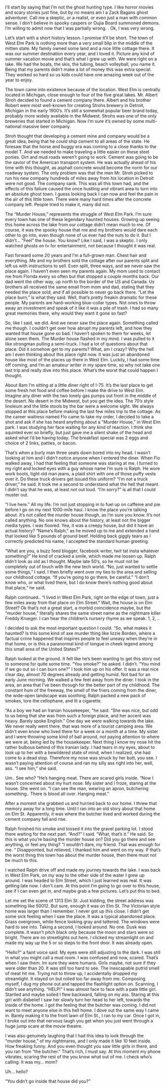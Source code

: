   

I’ll start by saying that I’m not the ghost hunting type. I like horror movies and scary stories just fine, but by no means am I a Zack Bagans ghost adventurer. Call me a skeptic, or a realist, or even just a man with common sense. I don’t believe in spooky caspers or Oujia Board summoned demons. I’m willing to admit now that I was partially wrong. . Ok, I was very wrong.

Let’s start with a short history lesson. I promise it’ll be short. The town of West Elm Park is nothing more than a very small blip in the middle of the mitten state. My family owned some land and a nice little cottage there. It was our summer destination every year, and I loved it. Picture any kind of summer vacation movie and that’s what I grew up with. We were right on a lake. We had the boats, the skis, the tubing, beach volleyball, you name it. Being that my parents didn’t make a lot of money this was extra special. They worked so hard so us kids could have one amazing week out of the year to enjoy.

The town came into existence because of the location. West Elm is centrally located in Michigan, close enough to four of the five great lakes. Mr. Albert Stroh decided to found a cement company there. Albert and his brother Robert were most well-known for creating Strohs brewery in Detroit, Michigan in the early 1900’s. It’s still a somewhat popular beer brand today, probably more widely available in the Midwest. Strohs was one of the only breweries that started in Michigan. Now I’m sure it’s owned by some multi-national massive beer company.

Stroh thought that developing a cement mine and company would be a great idea, being that he could ship cement to all areas of the state. He foresaw that the horse and buggy era was coming to a close thanks to the model T. And we needed to make traveling a little easier on these steel ponies. Dirt and mud roads weren’t going to work. Cement was going to be the savior of the American transport system. He was actually ahead of his time with this thought, as asphalt concrete would become the norm for our roadway system. The only problem was that the men Mr. Stroh picked to run his new company hundreds of miles away from his location in Detroit were not good. The company sank. This was all this town had, and the effects of this failure caused the once hustling and vibrant area to turn into an absolute ghost town. I guess looking back I can now and feel the pain in the air of this little town. There were many hard times after the concrete company left. People tried to make it, many did not.

The “Murder House,” represents the struggle of West Elm Park. I’m sure every town has one of these legendary haunted houses. Growing up seeing this home across the lake from our cottage didn’t mean much to me. Of course, it was the spooky house that me and my brothers would dare each other to go into, even though none of us ever had the nuts to do it. But I didn’t… “Feel” the house. You know? Like I said, I was a skeptic. I only watched ghosts on tv for entertainment, not because I thought it was real. 

Fast forward some 20 years and I’m a full-grown man. Chest hair and everything. Me and my brothers sold the cottage after our parents split and left us with instructions to sell. Even split, three ways, and we never saw the place again. I haven’t even seen my parents again. My mom used to contact me from Florida every so often but that stopped a couple months back. Our dad went the other way, up north to the border of the US and Canada. Us brothers all received the same email from mom and dad, stating that they needed the place sold, and if all possible to never go back there. “Let the place burn,” is what they said. Well, that’s pretty freakin dramatic for these people. My parents are hard-working blue-collar types. Not ones to throw away an investment and speak of it like it was a pile of trash. I had so many great memories there, why would they want it gone so fast? 

So, like I said, we did. And we never saw the place again. Something called me though. I couldn’t get over how abrupt my parents left, and how they wanted that house gone so bad. I haven’t spoken to them for weeks, let alone seen them. The Murder house flashed in my mind. I was pulled to it like strongman pulling a semi-truck. I had a lot of questions about that place. Did it somehow get to my parents? What, am I crazy? Why the hell am I even thinking about this place right now. It was just an abandoned house like most of the places up there in West Elm. Luckily, I had some time off coming, and I’m an amateur writer in my spare time, so why not take one last trip and really dive into this place. What’s the worst that could happen I thought.

About 8am I’m sitting at a little diner right of I-75. It’s the last place to get some fresh hot food and coffee before I make the drive to West Elm. Imagine any diner with the two lonely gas pumps out front in the middle of the desert. No desert in the Midwest, but you get the idea. The 70’s style linoleum and the little stools by the bar were a welcome sight. We always stopped at this place before making the last few miles trip to the cottage. As the career waitress named Flo came to take my order, I decided to take a shot and ask if she has heard anything about a “Murder House,” in West Elm park. I was studying her face waiting for any kind of reaction. I think she squinted ever so briefly, but just gave me a silent shake of the head and asked what I’d be having today. The breakfast special was 2 eggs and choice of 2 links, patties, or bacon. 

That’s when a burly man three seats down bored into my head. I wasn’t looking at him and I didn’t notice anyone when I entered the diner. When Flo walked away, I had that feeling that someone was staring at me. I turned to my right and locked eyes with a guy whose name I’m sure is Ralph. He wore work boots, tight old man jeans, a plaid shirt with one of those puffy vests over it. Do these truck drivers get issued this uniform? “I’m not a truck driver,” he said. It took me a second to understand what the hell that meant. I didn’t say that he was, at least not out loud. “I’m sorry?” is all that I could muster out.

“I live here.” All my life. I’m not just stopping in to fuel up on caffeine and pie before I go on my next 1000-mile haul. I know the place you’re talking about. It’s not called the murder house though, as I’m sure you know. It’s not called anything. No one knows about the history, at least not the bigger media types. I was floored. Yea, it was a creepy house, but did it have an actual history? “Name’s Ralph,” as he moved up to me and extended a hand that looked like 5 pounds of ground beef. Holding back giggly tears as I correctly predicted his name, I accepted the standard human greeting.

“What are you, a buzz feed blogger, facebook writer, twit tat insta whatever something?” He kind of cracked a smile, which made me loosen up. Ralph didn’t look as old as I thought. Maybe late 50’s, so he must not be completely out of touch with the new tech world. “No, just wanted to settle some things,” I said. I then briefly went over my ties to the area and selling our childhood cottage. “If you’re going to go there, be careful.” “I don’t know who, or what lived there, but I do know there’s nothing good about that place,” he said.

Ralph continued.. “I lived in West Elm Park, right on the edge of town, just a few miles away from that place on Elm Street.” Wait, the house is on Elm Street? Ok that’s not a great start, a morbid coincidence maybe, but the “murder house,” literally shares the same street name as the nightmare killer Freddy Krueger. I can hear the children’s nursery rhyme as we speak. 1, 2, .. 

I decided to ask the most important question I could. “So, what makes it haunted? Is this some kind of axe murder thing like lizzie Borden, where a factual crime happened that inspires people to feel uneasy when they’re in that home, or is this a paranormal kind of tongue in cheek legend among this small area of the United States?” 

Ralph looked at the ground. It felt like he’s been wanting to get this story out to someone for quite some time. “You smoke?” he asked. I didn’t. “You mind if we go out so I can burn one?” I took him up on his offer. It was a real nice clear day, almost 70 degrees already and getting humid. Not bad for an early June morning. We walked a few feet away from the diner. I took in the area, an area that I’ve been through for the better part of my childhood. The constant hum of the freeway, the smell of the friers coming from the diner, the wide-open landscape was soothing. Ralph packed a new pack of smokes, tore the cellophane, and lit a cigarette.

“As a boy we had an Iranian housekeeper, “he said. “She was nice, but odd to us being that she was from such a foreign place, and her accent was heavy. Barely spoke English.” One day we were walking towards the lake. We never really went there, that was more of a tourist camping area. We didn’t even know who lived there for a week or a month at a time. My sister and I were throwing some kind of ball around, not paying attention to where we were at, being led by the housekeeper. Next thing I know my nose hit the rather bulbous behind of this Iranian lady. I had tears in my eyes, about to look up to her with a bewildered state of mind, when I realized, she had come to a dead stop. Therefore my nose was struck by her butt, you see. I wasn’t paying attention of course and ran my silly ass right into her, well, ass. “I see him,” she said.

Um.. See who? “He’s hanging meat. There are scared girls inside. “Now I wasn’t concerned about my hurt nose. My sister and I froze, staring at the house. She went on. “I can see the man, wearing an apron, butchering something.. There is blood all over. Hanging meat.”

After a moment she grabbed us and hurried back to our home. I threw that memory away for a long time. Until I ran into an old story about that home on Elm St. Apparently, it was where the butcher lived and worked during the cement company fall and rise.

Ralph finished his smoke and tossed it into the gravel parking lot.  I stood there waiting for the next part. “And?” I said. “What, that’s it.” He said. So this is what you’re basing the murder house on? Did you go there and see anything, or feel any thing? “I wouldn’t dare, my friend. That was enough for me. “ Disappointed, but relieved, I thanked him and went on my way. If that’s the worst thing this town has about the murder house, then there must not be much to this.

I watched Ralph drive off and made my journey towards the lake. I was back in West Elm Park, on my way to the other side of the water I grew up around. I was headed to Elm Street, which I just learned was real. It was getting late now. I don’t care. At this point I’m going to go over to this house, see if I can even get in, and maybe grab a few pictures. Let’s put this to bed.

Let me set the scene of 1313 Elm St. Just kidding, the street address was something like 50012. But sure, enough it was on Elm St. The Victorian style home was larger than I remember. I never got up this close. I didn’t get some sick feeling when I saw the place. It was a typical abandoned place. Grass overgrown, white fence looking gray and tattered. The windows were hard to see into. Taking a second, I looked around. No one. Dusk was complete. It wasn’t pitch black only because the moon and stars were so bright. There are no streetlights out here. I clicked my streamlight on and made my way up the 5 or so steps to the front door. It was already open.

“Hello?” a faint voice said. My eyes were still adjusting to the dark. I was still in what you might call a mud room. I was confused and now, scared. That’s when I saw them. Im sure they were humans. Girls maybe, not sure if they were older than 20. It was still too hard to see. The inescapable putrid smell of meat hit me. Trying not to throw up, I accidentally dropped my streamlight. It stayed on but rolled too far away from me. Composing myself, I dug my phone out and tapped the flashlight option on. Scanning, I didn’t see anything. “HELP!” I was almost face to face with a pale little girl. Startled and maybe soiled I flew backward, falling on my ass. Staring at this girl with disbelief I saw her slowly turn her head to her left, towards the inside of the home. I got the feeling that the butcher was coming. I did not want to meet anyone else in this hell home. I dove out the same way I came in. Barely making it to the front lawn of Elm St., I ran to my car. Once I got in, I broke out into that nervous laugh you get when you just went through a huge jump scare at the movie theatre. 

I was also genuinely laughing that I had this idea to look through the “murder house,” of my nightmares, and I only made it like 10 feet inside. How freaking funny. And you even thought you saw little girls in there, and you ran from “the butcher.” That’s rich, I must say. At this moment my phone vibrates, scaring the rest of the you know what out of me. I check who’s calling. It was my… mom? 

Uh… hello? 

“You didn’t go inside that house did you?”